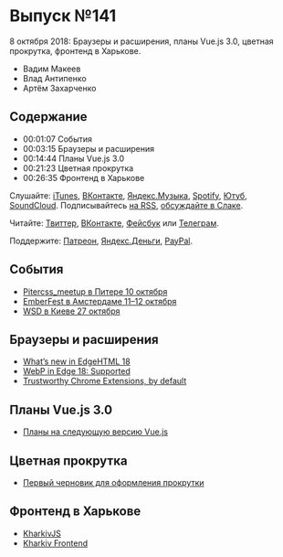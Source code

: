 # Выпуск №141

8 октября 2018: Браузеры и расширения, планы Vue.js 3.0, цветная прокрутка, фронтенд в Харькове.

- Вадим Макеев
- Влад Антипенко
- Артём Захарченко

## Содержание

- 00:01:07 События
- 00:03:15 Браузеры и расширения
- 00:14:44 Планы Vue.js 3.0
- 00:21:23 Цветная прокрутка
- 00:26:35 Фронтенд в Харькове

Слушайте: [iTunes](https://itunes.apple.com/podcast/id1080500016), [ВКонтакте](https://vk.com/podcasts-32017543), [Яндекс.Музыка](https://music.yandex.ru/album/6245956), [Spotify](https://open.spotify.com/show/3rzAcADjpBpXt73L0epTjV), [Ютуб](https://www.youtube.com/playlist?list=PLMBnwIwFEFHcwuevhsNXkFTcadeX5R1Go), [SoundCloud](https://soundcloud.com/web-standards). Подписывайтесь [на RSS](https://web-standards.ru/podcast/feed/), [обсуждайте в Слаке](http://slack.web-standards.ru/).

Читайте: [Твиттер](https://twitter.com/webstandards_ru), [ВКонтакте](https://vk.com/webstandards_ru), [Фейсбук](https://www.facebook.com/webstandardsru) или [Телеграм](https://t.me/webstandards_ru).

Поддержите: [Патреон](https://www.patreon.com/webstandards_ru), [Яндекс.Деньги](https://money.yandex.ru/to/41001119329753), [PayPal](https://www.paypal.me/pepelsbey).

## События

- [Pitercss_meetup в Питере 10 октября](https://medium.com/p/739f3120b158)
- [EmberFest в Амстердаме 11–12 октября](https://emberfest.eu/)
- [WSD в Киеве 27 октября](https://wsd.events/2018/10/27/)

## Браузеры и расширения

- [What’s new in EdgeHTML 18](https://aka.ms/devguide_edgehtml_18)
- [WebP in Edge 18: Supported](https://developer.microsoft.com/en-us/microsoft-edge/platform/status/webpimageformat/)
- [Trustworthy Chrome Extensions, by default](https://blog.chromium.org/2018/10/trustworthy-chrome-extensions-by-default.html)

## Планы Vue.js 3.0

- [Планы на следующую версию Vue.js](https://habr.com/post/425213/)

## Цветная прокрутка

- [Первый черновик для оформления прокрутки](http://css-live.ru/vecssti-s-polej/css-scrollbars-fpwd.html)

## Фронтенд в Харькове

- [KharkivJS](https://kharkivjs.org/)
- [Kharkiv Frontend](https://kharkivfrontend.org/)
